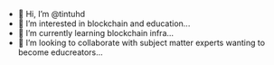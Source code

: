 - 👋 Hi, I’m @tintuhd
- 👀 I’m interested in blockchain and education...
- 🌱 I’m currently learning blockchain infra...
- 💞️ I’m looking to collaborate with subject matter experts wanting to become educreators...


<!---
tintuhd/tintuhd is a ✨ special ✨ repository because its `README.md` (this file) appears on your GitHub profile.
You can click the Preview link to take a look at your changes.
--->

